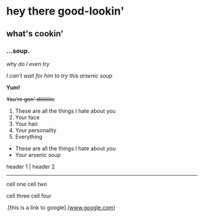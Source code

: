 # hey there good-lookin'

## what's cookin'

### ...soup.

*why do I even try*

_I can't wait for him to try this arsenic soup_

**Yum!**

~~You're gon' diiiiiiiiie~~

1. These are all the things I hate about you
  2. Your face
  3. Your hair
  4. Your personality
  5. Everything
  
* These are all the things I hate about *you*
* Your arsenic soup

header 1  | header 2 
---------  ---------
cell one   cell two

cell three  cell four

.[this is a link to google].(www.google.com)
